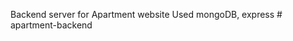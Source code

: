 Backend server for Apartment website
Used mongoDB, express
#   a p a r t m e n t - b a c k e n d  
 